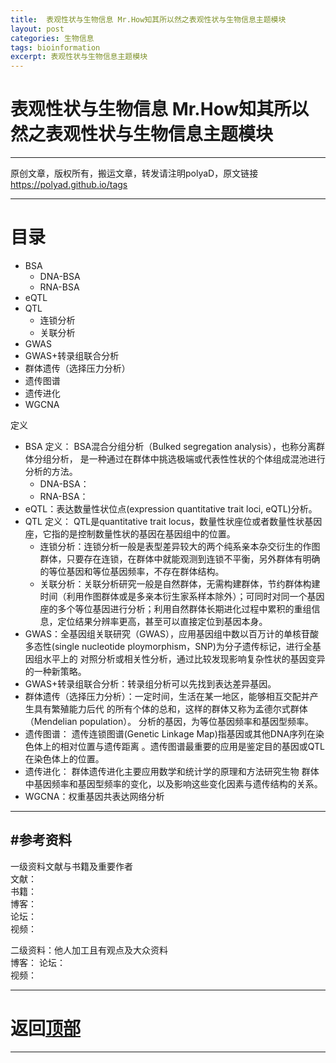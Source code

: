 ```yaml
---
title:  表观性状与生物信息 Mr.How知其所以然之表观性状与生物信息主题模块
layout: post
categories: 生物信息
tags: bioinformation
excerpt: 表观性状与生物信息主题模块
---
```

 

# 表观性状与生物信息 Mr.How知其所以然之表观性状与生物信息主题模块 <span id="home">

---

原创文章，版权所有，搬运文章，转发请注明polyaD，原文链接<https://polyad.github.io/tags>

---
# 目录
- BSA  
  - DNA-BSA  
  - RNA-BSA  
- eQTL  
- QTL  
  - 连锁分析  
  - 关联分析  
- GWAS  
- GWAS+转录组联合分析  
-  群体遗传（选择压力分析）  
- 遗传图谱
- 遗传进化
- WGCNA

定义
- BSA 
  定义： BSA混合分组分析（Bulked segregation analysis），也称分离群体分组分析， 是一种通过在群体中挑选极端或代表性性状的个体组成混池进行分析的方法。 
  - DNA-BSA：   
  - RNA-BSA：   
- eQTL：表达数量性状位点(expression quantitative trait loci, eQTL)分析。      
- QTL 
  定义： QTL是quantitative trait locus，数量性状座位或者数量性状基因座，它指的是控制数量性状的基因在基因组中的位置。   
  - 连锁分析：连锁分析一般是表型差异较大的两个纯系亲本杂交衍生的作图群体，只要存在连锁，在群体中就能观测到连锁不平衡，另外群体有明确的等位基因和等位基因频率，不存在群体结构。       
  - 关联分析：关联分析研究一般是自然群体，无需构建群体，节约群体构建时间（利用作图群体或是多亲本衍生家系样本除外）；可同时对同一个基因座的多个等位基因进行分析；利用自然群体长期进化过程中累积的重组信息，定位结果分辨率更高，甚至可以直接定位到基因本身。     
- GWAS：全基因组关联研究（GWAS），应用基因组中数以百万计的单核苷酸多态性(single nucleotide ploymorphism，SNP)为分子遗传标记，进行全基因组水平上的 对照分析或相关性分析，通过比较发现影响复杂性状的基因变异的一种新策略。     
- GWAS+转录组联合分析：转录组分析可以先找到表达差异基因。     
- 群体遗传（选择压力分析）：一定时间，生活在某一地区，能够相互交配并产生具有繁殖能力后代 的所有个体的总和，这样的群体又称为孟德尔式群体（Mendelian population）。 分析的基因，为等位基因频率和基因型频率。      
- 遗传图谱： 遗传连锁图谱(Genetic Linkage Map)指基因或其他DNA序列在染色体上的相对位置与遗传距离 。遗传图谱最重要的应用是鉴定目的基因或QTL在染色体上的位置。     
- 遗传进化： 群体遗传进化主要应用数学和统计学的原理和方法研究生物 群体中基因频率和基因型频率的变化，以及影响这些变化因素与遗传结构的关系。   
- WGCNA：权重基因共表达网络分析










-----
#参考资料  
-----  
一级资料文献与书籍及重要作者  
文献：  
书籍：  
博客：   
论坛：   
视频：  

二级资料：他人加工且有观点及大众资料  
博客： 
论坛：   
视频：    



-----

# **返回[顶部](#home)**

---- 
